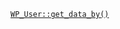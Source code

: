 <p><code><a href="https://developer.wordpress.org/reference/classes/wp_user/get_data_by/">WP_User::get_data_by()</a></code></p>

<blockquote>



</blockquote>
